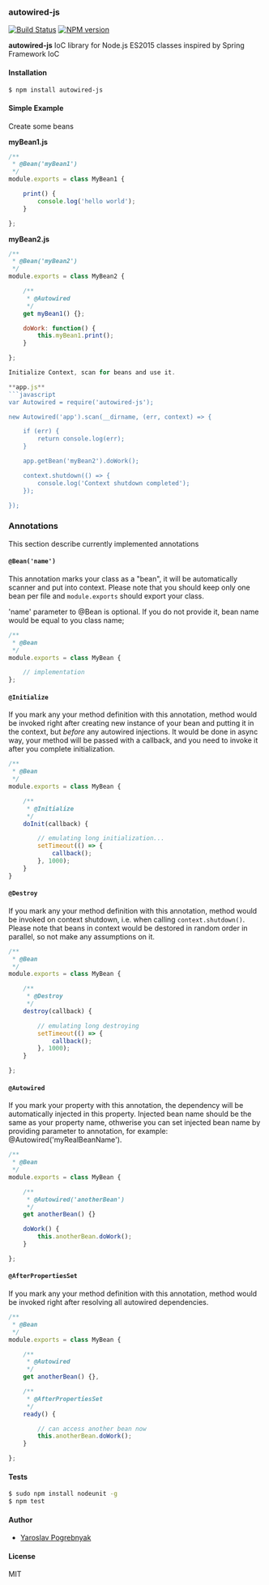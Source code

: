 ### autowired-js

[![Build Status](https://travis-ci.org/yyyar/autowired-js.svg?branch=master)](https://travis-ci.org/yyyar/autowired-js) [![NPM version](https://badge.fury.io/js/autowired-js.svg)](http://badge.fury.io/js/autowired-js)

**autowired-js** IoC library for Node.js ES2015 classes inspired by Spring Framework IoC

#### Installation
```bash
$ npm install autowired-js
```

#### Simple Example
Create some beans

**myBean1.js**
```javascript
/**
 * @Bean('myBean1')
 */
module.exports = class MyBean1 {

    print() {
        console.log('hello world');
    }

};
```

**myBean2.js**
```javascript
/**
 * @Bean('myBean2')
 */
module.exports = class MyBean2 {

    /**
     * @Autowired
     */
    get myBean1() {};

    doWork: function() {
        this.myBean1.print();
    }

};

Initialize Context, scan for beans and use it.

**app.js**
```javascript
var Autowired = require('autowired-js');

new Autowired('app').scan(__dirname, (err, context) => {

    if (err) {
        return console.log(err);
    }

    app.getBean('myBean2').doWork();

    context.shutdown(() => {
        console.log('Context shutdown completed');
    });

});
```

### Annotations
This section describe currently implemented annotations

#### `@Bean('name')`
This annotation marks your class as a "bean", it will be
automatically scanner and put into context. Please note that
you should keep only one bean per file and `module.exports` should
export your class.

'name' parameter to @Bean is optional. If you do not provide it, bean
name would be equal to you class name;

```javascript
/**
 * @Bean
 */
module.exports = class MyBean {

    // implementation
};
```

#### `@Initialize`
If you mark any your method definition with this annotation,
method would be invoked right after creating new instance of your bean
and putting it in the context, but *before* any autowired injections.
It would be done in async way, your method will be passed with a callback,
and you need to invoke it after you complete initialization.

```javascript
/**
 * @Bean
 */
module.exports = class MyBean {

    /**
     * @Initialize
     */
    doInit(callback) {

        // emulating long initialization...
        setTimeout(() => {
            callback();
        }, 1000);
    }
}
```

#### `@Destroy`
If you mark any your method definition with this annotation,
method would be invoked on context shutdown, i.e. when calling `context.shutdown()`.
Please note that beans in context would be destored in random order in parallel, so not make any assumptions on it.

```javascript
/**
 * @Bean
 */
module.exports = class MyBean {

    /**
     * @Destroy
     */
    destroy(callback) {

        // emulating long destroying
        setTimeout(() => {
            callback();
        }, 1000);
    }

};
```

#### `@Autowired`
If you mark your property with this annotation, the dependency 
will be automatically injected in this property. Injected bean name should be
the same as your property name, othwerise you can set injected bean name by
providing parameter to annotation, for example: @Autowired('myRealBeanName').

```javascript
/**
 * @Bean
 */
module.exports = class MyBean {

    /**
     * @Autowired('anotherBean')
     */
    get anotherBean() {}

    doWork() {
        this.anotherBean.doWork();
    }

};
```

#### `@AfterPropertiesSet`
If you mark any your method definition with this annotation,
method would be invoked right after resolving all autowired dependencies.

```javascript
/**
 * @Bean
 */
module.exports = class MyBean {

    /**
     * @Autowired
     */
    get anotherBean() {},

    /**
     * @AfterPropertiesSet
     */
    ready() {

        // can access another bean now
        this.anotherBean.doWork();
    }

};
```

#### Tests
```bash
$ sudo npm install nodeunit -g
$ npm test
```

#### Author
* [Yaroslav Pogrebnyak](https://github.com/yyyar/)

#### License
MIT
